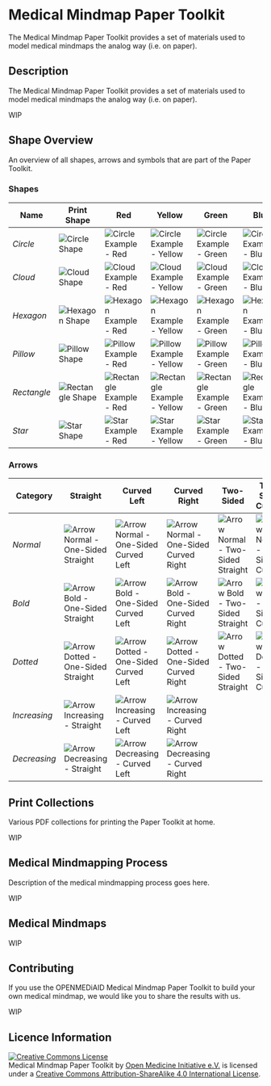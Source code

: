 # Medical Mindmap Paper Toolkit
The Medical Mindmap Paper Toolkit provides a set of materials used to model medical mindmaps the analog way (i.e. on paper).

## Description
The Medical Mindmap Paper Toolkit provides a set of materials used to model medical mindmaps the analog way (i.e. on paper).

WIP

## Shape Overview
An overview of all shapes, arrows and symbols that are part of the Paper Toolkit.

### Shapes
| Name | Print Shape | Red | Yellow | Green | Blue |
| ---- | ----------- | --- | ------ | ----- | ---- |
| *Circle* | ![Circle Shape](../master/single/shape/png/circle.png "Circle Shape") | ![Circle Example - Red](../master/single/shape/png/circle-red.png "Circle Example - Red") | ![Circle Example - Yellow](../master/single/shape/png/circle-yellow.png "Circle Example - Yellow") | ![Circle Example - Green](../master/single/shape/png/circle-green.png "Circle Example - Green") | ![Circle Example - Blue](../master/single/shape/png/circle-blue.png "Circle Example - Blue") |
| *Cloud* | ![Cloud Shape](../master/single/shape/png/cloud.png "Cloud Shape") | ![Cloud Example - Red](../master/single/shape/png/cloud-red.png "Cloud Example - Red") | ![Cloud Example - Yellow](../master/single/shape/png/cloud-yellow.png "Cloud Example - Yellow") | ![Cloud Example - Green](../master/single/shape/png/cloud-green.png "Cloud Example - Green") | ![Cloud Example - Blue](../master/single/shape/png/cloud-blue.png "Cloud Example - Blue") |
| *Hexagon* | ![Hexagon Shape](../master/single/shape/png/hexagon.png "Hexagon Shape") | ![Hexagon Example - Red](../master/single/shape/png/hexagon-red.png "Hexagon Example - Red") | ![Hexagon Example - Yellow](../master/single/shape/png/hexagon-yellow.png "Hexagon Example - Yellow") | ![Hexagon Example - Green](../master/single/shape/png/hexagon-green.png "Hexagon Example - Green") | ![Hexagon Example - Blue](../master/single/shape/png/hexagon-blue.png "Hexagon Example - Blue") |
| *Pillow* | ![Pillow Shape](../master/single/shape/png/pillow.png "Pillow Shape") | ![Pillow Example - Red](../master/single/shape/png/pillow-red.png "Pillow Example - Red") | ![Pillow Example - Yellow](../master/single/shape/png/pillow-yellow.png "Pillow Example - Yellow") | ![Pillow Example - Green](../master/single/shape/png/pillow-green.png "Pillow Example - Green") | ![Pillow Example - Blue](../master/single/shape/png/pillow-blue.png "Pillow Example - Blue") |
| *Rectangle* | ![Rectangle Shape](../master/single/shape/png/rectangle.png "Rectangle Shape") | ![Rectangle Example - Red](../master/single/shape/png/rectangle-red.png "Rectangle Example - Red") | ![Rectangle Example - Yellow](../master/single/shape/png/rectangle-yellow.png "Rectangle Example - Yellow") | ![Rectangle Example - Green](../master/single/shape/png/rectangle-green.png "Rectangle Example - Green") | ![Rectangle Example - Blue](../master/single/shape/png/rectangle-blue.png "Rectangle Example - Blue") |
| *Star* | ![Star Shape](../master/single/shape/png/star.png "Star Shape") | ![Star Example - Red](../master/single/shape/png/star-red.png "Star Example - Red") | ![Star Example - Yellow](../master/single/shape/png/star-yellow.png "Star Example - Yellow") | ![Star Example - Green](../master/single/shape/png/star-green.png "Star Example - Green") | ![Star Example - Blue](../master/single/shape/png/star-blue.png "Star Example - Blue") |

### Arrows
| Category | Straight | Curved Left | Curved Right | Two-Sided | Two-Sided Curved |
| ---- | ----------- | --- | ------ | ----- | ---- |
| *Normal* | ![Arrow Normal - One-Sided Straight](../master/single/arrow/png/arrow-normal-one-sided-straight.png "Arrow Normal - One-Sided Straight") | ![Arrow Normal - One-Sided Curved Left](../master/single/arrow/png/arrow-normal-one-sided-curved-left.png "Arrow Normal - One-Sided Curved Left") | ![Arrow Normal - One-Sided Curved Right](../master/single/arrow/png/arrow-normal-one-sided-curved-right.png "Arrow Normal - One-Sided Curved Right") | ![Arrow Normal - Two-Sided Straight](../master/single/arrow/png/arrow-normal-two-sided-straight.png "Arrow Normal - Two-Sided Straight") | ![Arrow Normal - Two-Sided Curved](../master/single/arrow/png/arrow-normal-two-sided-curved.png "Arrow Normal - Two-Sided Curved") |
| *Bold* | ![Arrow Bold - One-Sided Straight](../master/single/arrow/png/arrow-bold-one-sided-straight.png "Arrow Bold - One-Sided Straight") | ![Arrow Bold - One-Sided Curved Left](../master/single/arrow/png/arrow-bold-one-sided-curved-left.png "Arrow Bold - One-Sided Curved Left") | ![Arrow Bold - One-Sided Curved Right](../master/single/arrow/png/arrow-bold-one-sided-curved-right.png "Arrow Bold - One-Sided Curved Right") | ![Arrow Bold - Two-Sided Straight](../master/single/arrow/png/arrow-bold-two-sided-straight.png "Arrow Bold - Two-Sided Straight") | ![Arrow Bold - Two-Sided Curved](../master/single/arrow/png/arrow-bold-two-sided-curved.png "Arrow Bold - Two-Sided Curved") |
| *Dotted* | ![Arrow Dotted - One-Sided Straight](../master/single/arrow/png/arrow-dotted-one-sided-straight.png "Arrow Dotted - One-Sided Straight") | ![Arrow Dotted - One-Sided Curved Left](../master/single/arrow/png/arrow-dotted-one-sided-curved-left.png "Arrow Dotted - ODottedne-Sided Curved Left") | ![Arrow Dotted - One-Sided Curved Right](../master/single/arrow/png/arrow-dotted-one-sided-curved-right.png "Arrow Dotted - One-Sided Curved Right") | ![Arrow Dotted - Two-Sided Straight](../master/single/arrow/png/arrow-dotted-two-sided-straight.png "Arrow Dotted - Two-Sided Straight") | ![Arrow Dotted - Two-Sided Curved](../master/single/arrow/png/arrow-dotted-two-sided-curved.png "Arrow Dotted - Two-Sided Curved") |
| *Increasing* | ![Arrow Increasing - Straight](../master/single/arrow/png/arrow-increasing-straight.png "Arrow Increasing - Straight") | ![Arrow Increasing - Curved Left](../master/single/arrow/png/arrow-increasing-curved-left.png "Arrow Increasing - Curved Left") | ![Arrow Increasing - Curved Right](../master/single/arrow/png/arrow-increasing-curved-right.png "Arrow Increasing - Curved Right") |  |  |
| *Decreasing* | ![Arrow Decreasing - Straight](../master/single/arrow/png/arrow-decreasing-straight.png "Arrow Decreasing - Straight") | ![Arrow Decreasing - Curved Left](../master/single/arrow/png/arrow-decreasing-curved-left.png "Arrow Decreasing - Curved Left") | ![Arrow Decreasing - Curved Right](../master/single/arrow/png/arrow-decreasing-curved-right.png "Arrow Decreasing - Curved Right") |  |  |

## Print Collections
Various PDF collections for printing the Paper Toolkit at home.

WIP

## Medical Mindmapping Process
Description of the medical mindmapping process goes here.

WIP

## Medical Mindmaps
WIP

## Contributing
If you use the OPENMEDiAID Medical Mindmap Paper Toolkit to build your own medical mindmap, we would like you to share the results with us.

WIP

## Licence Information
<a rel="license" href="http://creativecommons.org/licenses/by-sa/4.0/"><img alt="Creative Commons License" style="border-width:0" src="https://i.creativecommons.org/l/by-sa/4.0/88x31.png" /></a><br /><span xmlns:dct="http://purl.org/dc/terms/" property="dct:title">Medical Mindmap Paper Toolkit</span> by <a xmlns:cc="http://creativecommons.org/ns#" href="https://github.com/open-medicine-initiative/medical-mindmap-paper-toolkit" property="cc:attributionName" rel="cc:attributionURL">Open Medicine Initiative e.V.</a> is licensed under a <a rel="license" href="http://creativecommons.org/licenses/by-sa/4.0/">Creative Commons Attribution-ShareAlike 4.0 International License</a>.
